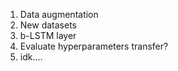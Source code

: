 1. Data augmentation
2. New datasets
3. b-LSTM layer
4. Evaluate hyperparameters transfer?
5. idk....
